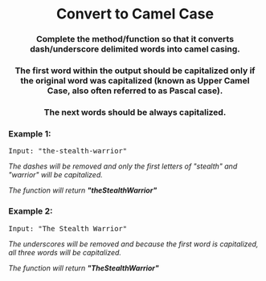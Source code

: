 <div align = "center">
  
  # Convert to Camel Case
  </div>

<div align = "center">
  
<h3> Complete the method/function so that it converts dash/underscore delimited words into camel casing. </h3>
  <h3> The first word within the output should be capitalized only if the original word was capitalized (known as Upper Camel Case, also often referred to as Pascal case). </h3>
  <h3> The next words should be always capitalized. </h3>



</div>

<h3>Example 1:</h3>
<pre>
Input: "the-stealth-warrior" 
</pre>

<p>
<em>The dashes will be removed and only the first letters of "stealth" and "warrior" will be capitalized.
  
  The function will return <strong>"theStealthWarrior"</strong>
    </em>
</p>

<h3>Example 2:</h3>
<pre>
Input: "The_Stealth_Warrior" 
</pre>

<p>
<em>The underscores will be removed and because the first word is capitalized, all three words will be capitalized. 
  
  The function will return <strong>"TheStealthWarrior"</strong>
  </em>
</p>


<!--
<h3>Example 3:</h3>
<pre>
Input: [9, 8, 7, 6, 5, 4, 3, 2, 1, 0]
</pre>

<p>
<em>Given the rules from the prompt, the numbers 8, 6, 4, 2, and 0 will remain in their positions.
The positions of 9, 7, 5, 3, and 1 will have to be swapped and placed in ascending order due to the prompt.

<strong>The function will return [1, 8, 3, 6, 5, 4, 7, 2, 9, 0]</strong></em>

</p>
-->
